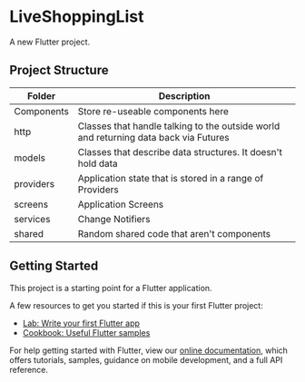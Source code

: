 # LiveShoppingList

A new Flutter project.

## Project Structure
| Folder     	| Description                                                                          	|
|------------	|--------------------------------------------------------------------------------------	|
| Components 	| Store re-useable components here                                                     	|
| http       	| Classes that handle talking to the outside world and returning data back via Futures 	|
| models     	| Classes that describe data structures. It doesn't hold data                          	|
| providers  	| Application state that is stored in a range of Providers                             	|
| screens    	| Application Screens                                                                  	|
| services   	| Change Notifiers                                                                     	|
| shared     	| Random shared code that aren't components                                            	|

## Getting Started

This project is a starting point for a Flutter application.

A few resources to get you started if this is your first Flutter project:

- [Lab: Write your first Flutter app](https://flutter.dev/docs/get-started/codelab)
- [Cookbook: Useful Flutter samples](https://flutter.dev/docs/cookbook)

For help getting started with Flutter, view our
[online documentation](https://flutter.dev/docs), which offers tutorials,
samples, guidance on mobile development, and a full API reference.
